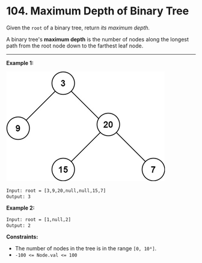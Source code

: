 # 104. Maximum Depth of Binary Tree

Given the `root` of a binary tree, return *its maximum depth.*

A binary tree's **maximum depth** is the number of nodes along the longest path from the root node down to the farthest leaf node.

 
---
**Example 1:**

![image](https://github.com/kevin-the-engi/leetcode-solutions/blob/master/solutions/maximum-depth-of-binary-tree/examples/tmp-tree.jpeg)
```
Input: root = [3,9,20,null,null,15,7]
Output: 3
```

**Example 2:**

```
Input: root = [1,null,2]
Output: 2
```

**Constraints:**

* The number of nodes in the tree is in the range `[0, 10⁴]`.
* `-100 <= Node.val <= 100`
